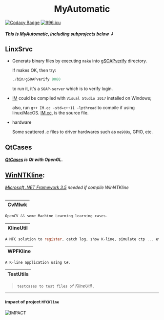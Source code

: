 <h1 align = "center">MyAutomatic</h1>

[![Codacy Badge](https://app.codacy.com/project/badge/Grade/af21f03e75a14429a74a0ec437d41993)](https://www.codacy.com/gh/tsymiar/MyAutomatic/dashboard?utm_source=github.com&amp;utm_medium=referral&amp;utm_content=tsymiar/MyAutomatic&amp;utm_campaign=Badge_Grade) [![996.icu](https://img.shields.io/badge/link-996.icu-red.svg)](https://996.icu)

##### This is MyAutomatic, including subprojects below ⇣

LinxSrvc
-------
* Generats binary files by executing `make` into [gSOAPverify](https://github.com/tsymiar/MyAutomatic/tree/auto-dev/LinxSrvc/gSOAPverify) directory.

    If makes OK, then try:
    ```c
    ./bin/gSOAPverify 8080
     ```
     to run it, it's a `SOAP-server` which is to verify login.
*  [IM](https://github.com/tsymiar/MyAutomatic/tree/auto-dev/LinxSrvc/IM)
    could be compiled with `Visual Studio 2017` installed on Windows;
    
    also, run `g++ IM.cc -std=c++11 -lpthread` to compile if using linux/MacOS. [IM.cc](https://raw.githubusercontent.com/tsymiar/MyAutomatic/auto-dev/LinxSrvc/IM/IM.cc), is the source file.
*  hardware

   Some scattered .c files to driver hardwares such as `me909s`, GPIO, etc.

QtCases
-------
  #####  [QtCases](https://github.com/tsymiar/MyAutomatic/tree/auto-dev/QtCases) is Qt with OpenGL.
  
## [WinNTKline](https://github.com/tsymiar/MyAutomatic/blob/auto-dev/WinNTKline):
> 
######  [Microsoft .NET Framework 3.5](https://www.microsoft.com/en-US/download/details.aspx?id=25150) needed if compile WinNTKline

| CvMlwk |
|:----:|
```c
OpenCV && some Machine Learning learning cases.
``` 
| KlineUtil |
|:-------:|
```c
A MFC solution to register, catch log, show K-line, simulate ctp ... etc.
```
| WPFKline |
|:--------:|
```c
A K-line application using C#.
```
| TestUtils |
|:--------:|
>`testcases to test files of` _KlineUtil_ .

-------
#### impact of project `MFCKline`
![](https://github.com/tsymiar/MyAutomatic/blob/auto-dev/WinNTKline/impact.png "IMPACT")
